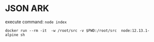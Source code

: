 
# JSON ARK

execute command: `node index`


`docker run --rm -it  -w /root/src -v $PWD:/root/src  node:12.13.1-alpine sh`
